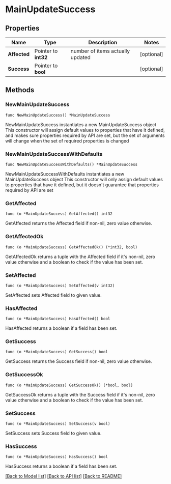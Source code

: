 # MainUpdateSuccess

## Properties

Name | Type | Description | Notes
------------ | ------------- | ------------- | -------------
**Affected** | Pointer to **int32** | number of items actually updated | [optional] 
**Success** | Pointer to **bool** |  | [optional] 

## Methods

### NewMainUpdateSuccess

`func NewMainUpdateSuccess() *MainUpdateSuccess`

NewMainUpdateSuccess instantiates a new MainUpdateSuccess object
This constructor will assign default values to properties that have it defined,
and makes sure properties required by API are set, but the set of arguments
will change when the set of required properties is changed

### NewMainUpdateSuccessWithDefaults

`func NewMainUpdateSuccessWithDefaults() *MainUpdateSuccess`

NewMainUpdateSuccessWithDefaults instantiates a new MainUpdateSuccess object
This constructor will only assign default values to properties that have it defined,
but it doesn't guarantee that properties required by API are set

### GetAffected

`func (o *MainUpdateSuccess) GetAffected() int32`

GetAffected returns the Affected field if non-nil, zero value otherwise.

### GetAffectedOk

`func (o *MainUpdateSuccess) GetAffectedOk() (*int32, bool)`

GetAffectedOk returns a tuple with the Affected field if it's non-nil, zero value otherwise
and a boolean to check if the value has been set.

### SetAffected

`func (o *MainUpdateSuccess) SetAffected(v int32)`

SetAffected sets Affected field to given value.

### HasAffected

`func (o *MainUpdateSuccess) HasAffected() bool`

HasAffected returns a boolean if a field has been set.

### GetSuccess

`func (o *MainUpdateSuccess) GetSuccess() bool`

GetSuccess returns the Success field if non-nil, zero value otherwise.

### GetSuccessOk

`func (o *MainUpdateSuccess) GetSuccessOk() (*bool, bool)`

GetSuccessOk returns a tuple with the Success field if it's non-nil, zero value otherwise
and a boolean to check if the value has been set.

### SetSuccess

`func (o *MainUpdateSuccess) SetSuccess(v bool)`

SetSuccess sets Success field to given value.

### HasSuccess

`func (o *MainUpdateSuccess) HasSuccess() bool`

HasSuccess returns a boolean if a field has been set.


[[Back to Model list]](../README.md#documentation-for-models) [[Back to API list]](../README.md#documentation-for-api-endpoints) [[Back to README]](../README.md)


